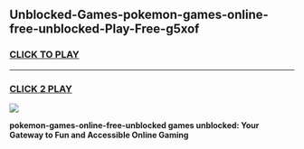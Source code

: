 
## Unblocked-Games-pokemon-games-online-free-unblocked-Play-Free-g5xof
<h3>
<a href="https://premium76.site?title=pokemon-games-online-free-unblocked&ref=10A">CLICK TO PLAY</a></h3>
<hr>

<h3>
<a href="https://premium76.site?title=pokemon-games-online-free-unblocked&ref=10A">CLICK 2 PLAY</a>
  
</h3>

<a href="https://premium76.site?title=pokemon-games-online-free-unblocked&ref=10A"><img src="https://clearcache.store/games.png"></a>


**pokemon-games-online-free-unblocked games unblocked: Your Gateway to Fun and Accessible Online Gaming**
